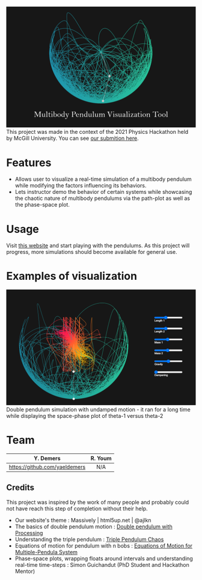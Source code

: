 ![](/images/MPVT.png)
This project was made in the context of the 2021 Physics Hackathon held by McGill University. 
You can see [our submition here](https://devpost.com/software/multibody-pendulum-visualization-tool).

# Features
- Allows user to visualize a real-time simulation of a multibody pendulum while modifying the factors influencing its behaviors.
- Lets instructor demo the behavior of certain systems while showcasing the chaotic nature of multibody pendulums via the path-plot as well as the phase-space plot.

# Usage
Visit [this website](https://yaeldemers.com/multibody-pendulum-visualization/index.html) and start playing with the pendulums. As this project will progress, more simulations should become available for general use.

# Examples of visualization
![Double pendulum undamped simulation which ran for a long time while displaying the space-phase plot of theta-1 vs.theta-2](/images/double-pendulum-with-phase-space.PNG)
Double pendulum simulation with undamped motion - it ran for a long time while displaying the space-phase plot of theta-1 versus theta-2
# Team
| Y. Demers | R. Youm |
| :---:     | :-:         | 
| https://github.com/yaeldemers | N/A | 

## Credits
This project was inspired by the work of many people and probably could not have reach this step of completion without their help.
- Our website's theme : Massively | html5up.net | @ajlkn
- The basics of double pendulum motion : [Double pendulum with Processing](https://www.youtube.com/watch?v=uWzPe_S-RVE&ab_channel=TheCodingTrain)
- Understanding the triple pendulum : [Triple Pendulum Chaos](https://jakevdp.github.io/blog/2017/03/08/triple-pendulum-chaos/)
- Equations of motion for pendulum with n bobs : [Equations of Motion for Multiple-Pendula System](https://www.cibtech.org/J-PHYSICS-MATHEMATICAL-SCIENCES/PUBLICATIONS/2012/Vol%202%20No.%202/16%20JPMS%2019%20Thomas%20Sakwa...PENDULA%20SYSTEM.pdf)
- Phase-space plots, wrapping floats around intervals and understanding real-time time-steps : Simon Guichandut (PhD Student and Hackathon Mentor)

